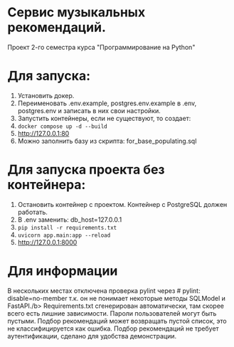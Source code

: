 # Сервис музыкальных рекомендаций.

Проект 2-го семестра курса "Программирование на Python"</b>

# Для запуска:
1. Установить докер.
2. Переименовать .env.example, postgres.env.example в .env, postgres.env</b>
    и записать в них свои настройки.
3. Запустить контейнеры, если не существуют, то создает:
4. `docker compose up -d --build`
5. http://127.0.0.1:80
6. Можно заполнить базу из скрипта: for_base_populating.sql 

# Для запуска проекта без контейнера:
1. Остановить контейнер с проектом. Контейнер с PostgreSQL должен работать.
2. В .env заменить: db_host=127.0.0.1
3. `pip install -r requirements.txt`
4. `uvicorn app.main:app --reload`
5. http://127.0.0.1:8000

# Для информации
В нескольких местах отключена проверка pylint 
через # pylint: disable=no-member
т.к. он не понимает некоторые методы SQLModel и FastAPI./b>
Requirements.txt сгенерирован автоматически, там скорее всего есть лишние зависимости.</b>
Пароли пользователей могут быть пустыми.</b>
Подбор рекомендаций может возвращать пустой список, это не классифицируется как ошибка.</b>
Подбор рекомендаций не требует аутентификации, сделано для удобства демонстрации.